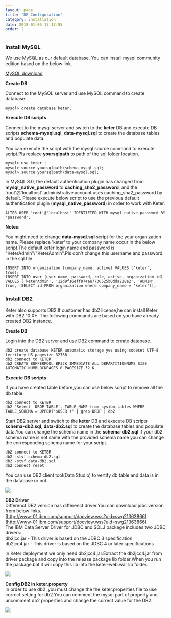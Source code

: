 ```yaml
---
layout: page
title: "DB Configuration"
category: installation
date: 2018-01-05 15:17:55
order: 2
---
```

### Install MySQL

We use MySQL as our default database. You can install mysql community edition based on the below link.  

[MySQL download](https://dev.mysql.com/downloads/mysql/)
   

**Create DB**   

Connect to the MySQL server and use MySQL command to create database. 
``` 
mysql> create database keter;
```  

**Execute DB scripts**  

Connect to the mysql server and switch to the **keter** DB and execute DB scripts **schema-mysql.sql**, **data-mysql.sql** to create the database tables and populate data.

You can execute the script with the mysql source command to execute script.Pls replace **yoursqlpath** to path of the sql folder location.

``` 
mysql> use keter ;
mysql> source yoursqlpath\schema-mysql.sql;
mysql> source yoursqlpath\data-mysql.sql;
```  

In MySQL 8.0, the default authentication plugin has changed from **mysql_native_password** to **caching_sha2_password**, and the 'root'@'localhost' administrative account uses caching_sha2_password by default. Please execute below script to use the previous default authentication plugin (**mysql_native_password**) in order to work with Keter.

``` 
ALTER USER 'root'@'localhost' IDENTIFIED WITH mysql_native_password BY 'password';
```

**Notes:**   

You might need to change **data-mysql.sql** script for the your organization name. Please  replace 'keter' to your company name occur in the below script.The default keter login name and password is "KeterAdmin"/"KeterAdmin".Pls don't change this username and password in the sql file.

``` 
INSERT INTO organization (company_name, active) VALUES ('keter', true);
INSERT INTO user (user_name, password, role, active, organization_id) 
VALUES ('keterAdmin', '12d9f16eff974ae7730525b0dda228e2', 'ADMIN', true, (SELECT id FROM organization where company_name = 'keter'));
```  

### Install DB2

Keter also supports DB2.If customer has db2 license,he can install Keter with DB2 10.X+.  The following commands are based on you have already created DB2 instance.

**Create DB**   

Login into the DB2 server and use DB2 command to create database. 
``` 
db2 create database KETER automatic storage yes using codeset UTF-8 territory US pagesize 32768
db2 connect to KETER
db2 CREATE BUFFERPOOL BP32K IMMEDIATE ALL DBPARTITIONNUMS SIZE AUTOMATIC NUMBLOCKPAGES 0 PAGESIZE 32 K
``` 

**Execute DB scripts**  

If you have created table before,you can use below script to remove all the db table.

``` 
db2 connect to KETER
db2 "Select 'DROP TABLE', TABLE_NAME from sysibm.tables WHERE TABLE_SCHEMA = UPPER('$USER')" | grep DROP | db2
``` 



Start DB2 server and switch to the **keter** DB and execute DB scripts **schema-db2.sql**, **data-db2.sql** to create the database tables and populate data.You can change the schema name in the  **schema-db2.sql** if your db2 schema name is not same with the provided schema name you can change the corresponding schema name for your script.


``` 
db2 connect to KETER
db2 -stvf schema-db2.sql
db2 -stvf data-db2.sql
db2 connect reset
```  

You can use DB2 client tool(Data Studio) to vertify db table and data is in the database or not.

![][db2]   

**DB2 Driver**  
Differenct DB2 version has differenct driver.You can download jdbc version from below links.   
[http://www-01.ibm.com/support/docview.wss?uid=swg21363866](http://www-01.ibm.com/support/docview.wss?uid=swg21363866)       
The IBM Data Server Driver for JDBC and SQLJ package includes two JDBC drivers:   
db2jcc.jar - This driver is based on the JDBC 3 specification   
db2jcc4.jar - This driver is based on the JDBC 4 or later specifications    

In Keter deployment we only need  db2jcc4.jar.Extract the db2jcc4.jar from driver package and copy into the release package lib folder.When you run the package.bat it will copy this lib into the keter-web.war lib folder.

![][db2driver]  

**Config DB2 in keter.property**  
In order to use db2 ,you must change the the keter.properties file to use correct setting for db2.You can comment the mysql part of property and uncomment db2 properties and change the correct value for the DB2.

![][db2config]

[db2]: ../images/install/dbtable.png 
[db2driver]: ../images/install/db2driver.png 
[db2config]: ../images/install/db2configuration.png
